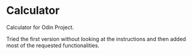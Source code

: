 # Calculator
Calculator for Odin Project.

Tried the first version without looking at the instructions and then added most of the 
requested functionalities.
